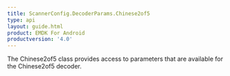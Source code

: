 ```yaml
---
title: ScannerConfig.DecoderParams.Chinese2of5
type: api
layout: guide.html
product: EMDK For Android
productversion: '4.0'
---
```



The Chinese2of5 class provides access to parameters that are
 available for the Chinese2of5 decoder.









